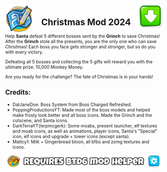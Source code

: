 <a href="https://github.com/doombubbles/template-mod/releases/latest/download/TemplateMod.dll">
    <img align="left" alt="Icon" height="90" src="Icon.png">
    <img align="right" alt="Download" height="75" src="https://raw.githubusercontent.com/gurrenm3/BTD-Mod-Helper/master/BloonsTD6%20Mod%20Helper/Resources/DownloadBtn.png">
</a>

<h1 align="center">Christmas Mod 2024</h1>

Help <b>Santa</b> defeat 5 different bosses sent by the <b>Grinch</b> to save Christmas!
After the <b>Grinch</b> stole all the presents, you are the only one who can save Christmas! Each boss you face gets stronger and stronger, but so do you with every victory.

Defeating all 5 bosses and collecting the 5 gifts will reward you with the ultimate prize: 10,000 Monkey Money.

Are you ready for the challenge? The fate of Christmas is in your hands!

## Credits:
* DatJaneDoe: Boss System from Boss Charged Refreshed.
* PoppingProductionsYT: Made most of the boss models and helped make frosty look better and all boss icons. Made the Grinch and the cutscene, and Santa icons.
* DarkTerraYT(lerpmcgerk): Some moabs, present launcher, elf textures and moab icons, as well as animations, player icons, Santa's "Special" icon, elf icons and upgrade + tower icons (except santa).
* Mattcy1: Milk + Gingerbread bloon, all bfbs and zomg textures and icons.

[![Requires BTD6 Mod Helper](https://raw.githubusercontent.com/gurrenm3/BTD-Mod-Helper/master/banner.png)](https://github.com/gurrenm3/BTD-Mod-Helper#readme)
